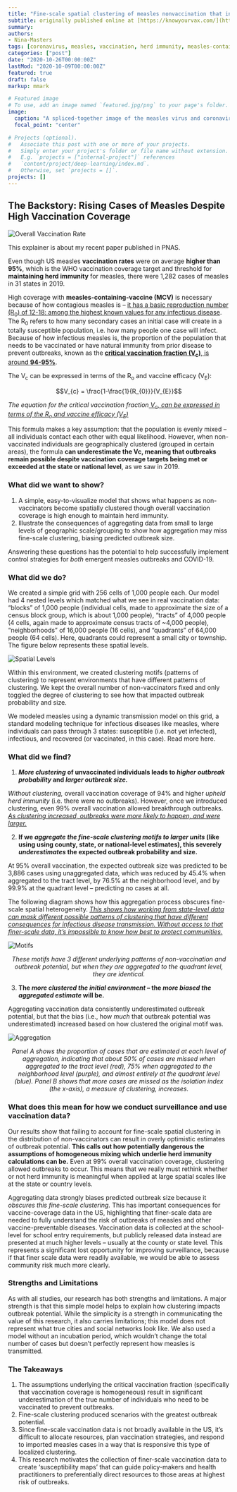 ```yaml
---
title: "Fine-scale spatial clustering of measles nonvaccination that increases outbreak potential is obscured by aggregated reporting data"
subtitle: originally published online at [https://knowyourvax.com/](https://knowyourvax.com/2020/10/26/fine-scale-spatial-clustering-of-measles-nonvaccination-that-increases-outbreak-potential-is-obscured-by-aggregated-reporting-data/)
summary: 
authors:
- Nina-Masters
tags: [coronavirus, measles, vaccination, herd immunity, measles-containing-vaccine]
categories: ["post"]
date: "2020-10-26T00:00:00Z"
lastMod: "2020-10-09T00:00:00Z"
featured: true
draft: false
markup: mmark

# Featured image
# To use, add an image named `featured.jpg/png` to your page's folder. 
image:
  caption: "A spliced-together image of the measles virus and coronavirus. Images from the CDC Image Library"
  focal_point: "center"

# Projects (optional).
#   Associate this post with one or more of your projects.
#   Simply enter your project's folder or file name without extension.
#   E.g. `projects = ["internal-project"]` references 
#   `content/project/deep-learning/index.md`.
#   Otherwise, set `projects = []`.
projects: []
---
```

## The Backstory: Rising Cases of Measles Despite High Vaccination Coverage

![Overall Vaccination Rate](pnas_1.png)

This explainer is about my recent paper published in PNAS.

Even though US measles **vaccination rates** were on average **higher than 95%**, which is the WHO vaccination coverage target and threshold for **maintaining herd immunity** for measles, there were 1,282 cases of measles in 31 states in 2019.

High coverage with **measles-containing-vaccine (MCV)** is necessary because of how contagious measles is – [it has a basic reproduction number (R<sub>0</sub>) of 12-18: among the highest known values for any infectious disease](https://www.who.int/immunization/newsroom/multimedia/Chapter_1.pdf?ua=1#:~:text=The%20basic%20reproduction%20number%2C%20Ro,infectious%20communicable%20disease%20%5B18%5D.). The R<sub>0</sub> refers to how many secondary cases an initial case will create in a totally susceptible population, i.e. how many people one case will infect. Because of how infectious measles is, the proportion of the population that needs to be vaccinated or have natural immunity from prior disease to prevent outbreaks, known as the [**critical vaccination fraction (V<sub>c</sub>)**, is around **94-95%**](https://www.ncbi.nlm.nih.gov/pmc/articles/PMC2988255/#:~:text=Hence%2C%20early%20estimates%20suggest%20that,of%20life%20(WHO%202003).).

The V<sub>c</sub> can be expressed in terms of the R<sub>o</sub> and vaccine efficacy (V<sub>E</sub>):


$$V_{c} = \frac{1-\frac{1}{R_{0}}}{V_{E}}$$ 


*The equation for the critical vaccination fraction[ V<sub>c</sub>, can be expressed in terms of the R<sub>o</sub> and vaccine efficacy (V<sub>E</sub>)](https://www.sciencedirect.com/science/article/abs/pii/S0025556402001293#:~:text=The%20critical%20vaccination%20fractions%20are,starting%20point%20for%20disease%20elimination.)*

This formula makes a key assumption: that the population is evenly mixed – all individuals contact each other with equal likelihood. However, when non-vaccinated individuals are geographically clustered (grouped in certain areas), the formula **can underestimate the Vc, meaning that outbreaks remain possible despite vaccination coverage targets being met or exceeded at the state or national level**, as we saw in 2019.

### What did we want to show?
1.	A simple, easy-to-visualize model that shows what happens as non-vaccinators become spatially clustered though overall vaccination coverage is high enough to maintain herd immunity.
2.	Illustrate the consequences of aggregating data from small to large levels of geographic scale/grouping to show how aggregation may miss fine-scale clustering, biasing predicted outbreak size.

Answering these questions has the potential to help successfully implement control strategies for *both* emergent measles outbreaks and COVID-19.

### What did we do?
We created a simple grid with 256 cells of 1,000 people each. Our model had 4 nested levels which matched what we see in real vaccination data: “blocks” of 1,000 people (individual cells, made to approximate the size of a census block group, which is about 1,000 people), “tracts” of 4,000 people (4 cells, again made to approximate census tracts of ~4,000 people), “neighborhoods” of 16,000 people (16 cells), and “quadrants” of 64,000 people (64 cells). Here, quadrants could represent a small city or township. The figure below represents these spatial levels.

![Spatial Levels](pnas_2.png)

Within this environment, we created clustering motifs (patterns of clustering) to represent environments that have different patterns of clustering. We kept the overall number of non-vaccinators fixed and only toggled the degree of clustering to see how that impacted outbreak probability and size.

We modeled measles using a dynamic transmission model on this grid, a standard modeling technique for infectious diseases like measles, where individuals can pass through 3 states: susceptible (i.e. not yet infected), infectious, and recovered (or vaccinated, in this case). Read more here.

### What did we find?
1. **<i>More clustering</i> of unvaccinated individuals leads to *higher outbreak probability* and <i>larger outbreak size.</i>**

*Without clustering,* overall vaccination coverage of 94% and higher *upheld herd immunity* (i.e. there were no outbreaks). However, once we introduced clustering, even 99% overall vaccination allowed breakthrough outbreaks. <i><u>As clustering increased, outbreaks were more likely to happen, and were larger.</u></i>

2. **If we *aggregate the fine-scale clustering motifs to larger units* (like using using county, state, or national-level estimates), this severely *underestimates* the expected outbreak probability and size.**

At 95% overall vaccination, the expected outbreak size was predicted to be 3,886 cases using unaggregated data, which was reduced by 45.4% when aggregated to the tract level, by 76.5% at the neighborhood level, and by 99.9% at the quadrant level – predicting no cases at all.  

The following diagram shows how this aggregation process obscures fine-scale spatial heterogeneity. <i><u>This shows how working from state-level data can mask different possible patterns of clustering that have different consequences for infectious disease transmission. Without access to that finer-scale data, it’s impossible to know how best to protect communities. </u></i>

![Motifs](pnas_3.png)

<p style="text-align: center;"><i>These motifs have 3 different underlying patterns of non-vaccination and outbreak potential, but when they are aggregated to the quadrant level, they are identical.</i></p>

3. **The *more clustered the initial environment* – the *more biased the aggregated estimate* will be.**

Aggregating vaccination data consistently underestimated outbreak potential, but that the bias (i.e., how *much* that outbreak potential was underestimated) increased based on how clustered the original motif was.

![Aggregation](pnas_4.png)

<p style="text-align: center;"><i>Panel A shows the proportion of cases that are estimated at each level of aggregation, indicating that about 50% of cases are missed when aggregated to the tract level (red), 75% when aggregated to the neighborhood level (purple), and almost entirely at the quadrant level (blue). Panel B shows that more cases are missed as the isolation index (the x-axis), a measure of clustering, increases.</i></p>


### What does this mean for how we conduct surveillance and use vaccination data?

Our results show that failing to account for fine-scale spatial clustering in the distribution of non-vaccinators can result in overly optimistic estimates of outbreak potential. **This calls out how potentially dangerous the assumptions of homogeneous mixing which underlie herd immunity calculations can be.** Even at 99% overall vaccination coverage, clustering allowed outbreaks to occur. This means that we really must rethink whether or not herd immunity is meaningful when applied at large spatial scales like at the state or country levels.

Aggregating data strongly biases predicted outbreak size because it *obscures this fine-scale clustering.* This has important consequences for vaccine-coverage data in the US, highlighting that finer-scale data are needed to fully understand the risk of outbreaks of measles and other vaccine-preventable diseases. Vaccination data is collected at the school-level for school entry requirements, but publicly released data instead are presented at much higher levels – usually at the county or state level. This represents a significant lost opportunity for improving surveillance, because if that finer scale data were readily available, we would be able to assess community risk much more clearly. 

### Strengths and Limitations
As with all studies, our research has both strengths and limitations. A major strength is that this simple model helps to explain how clustering impacts outbreak potential. While the simplicity is a strength in communicating the value of this research, it also carries limitations; this model does not represent what true cities and social networks look like. We also used a model without an incubation period, which wouldn’t change the total number of cases but doesn’t perfectly represent how measles is transmitted.

### The Takeaways
1. The assumptions underlying the critical vaccination fraction (specifically that vaccination coverage is homogeneous) result in significant underestimation of the true number of individuals who need to be vaccinated to prevent outbreaks.
2.	Fine-scale clustering produced scenarios with the greatest outbreak potential.
3.	Since fine-scale vaccination data is not broadly available in the US, it’s difficult to allocate resources, plan vaccination strategies, and respond to imported measles cases in a way that is responsive this type of localized clustering.
4.	This research motivates the collection of finer-scale vaccination data to create ‘susceptibility maps’ that can guide policy-makers and health practitioners to preferentially direct resources to those areas at highest risk of outbreaks.